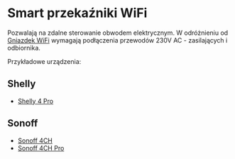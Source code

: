 # Smart przekaźniki WiFi
Pozwalają na zdalne sterowanie obwodem elektrycznym. W odróżnieniu od [Gniazdek WiFi](Gniazdka%20WiFi.md) wymagają podłączenia przewodów 230V AC - zasilających i odbiornika.

Przykładowe urządzenia:
## Shelly
* [Shelly 4 Pro](../producenci/Shelly/Shelly%204%20Pro.md)
## Sonoff
* [Sonoff 4CH](../producenci/Sonoff/Sonoff%204CH.md)
* [Sonoff 4CH Pro](../producenci/Sonoff/Sonoff%204CH%20Pro.md)
